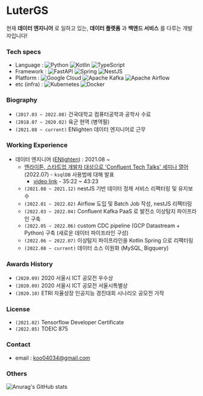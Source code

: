 # LuterGS

현재 **데이터 엔지니어** 로 일하고 있는, **데이터 플랫폼** 과 **백엔드 서비스** 를 다루는 개발자입니다!


### Tech specs
- Language : ![Python](https://img.shields.io/badge/python-3670A0?style=for-the-badge&logo=python&logoColor=ffdd54) ![Kotlin](https://img.shields.io/badge/kotlin-%230095D5.svg?style=for-the-badge&logo=kotlin&logoColor=white) ![TypeScript](https://img.shields.io/badge/typescript-%23007ACC.svg?style=for-the-badge&logo=typescript&logoColor=white)
- Framework : ![FastAPI](https://img.shields.io/badge/FastAPI-005571?style=for-the-badge&logo=fastapi) ![Spring](https://img.shields.io/badge/spring-%236DB33F.svg?style=for-the-badge&logo=spring&logoColor=white) ![NestJS](https://img.shields.io/badge/nestjs-%23E0234E.svg?style=for-the-badge&logo=nestjs&logoColor=white)
- Platform : ![Google Cloud](https://img.shields.io/badge/GoogleCloud-%234285F4.svg?style=for-the-badge&logo=google-cloud&logoColor=white) ![Apache Kafka](https://img.shields.io/badge/Apache%20Kafka-000?style=for-the-badge&logo=apachekafka) ![Apache Airflow](https://img.shields.io/badge/Apache%20Airflow-017CEE?style=for-the-badge&logo=Apache%20Airflow&logoColor=white)
- etc (infra) : ![Kubernetes](https://img.shields.io/badge/kubernetes-%23326ce5.svg?style=for-the-badge&logo=kubernetes&logoColor=white) ![Docker](https://img.shields.io/badge/docker-%230db7ed.svg?style=for-the-badge&logo=docker&logoColor=white)

### Biography
- `(2017.03 ~ 2022.08)` 건국대학교 컴퓨터공학과 공학사 수료
- `(2018.07 ~ 2020.02)` 육군 현역 (병역필)
- `(2021.08 ~ current)` ENlighten 데이터 엔지니어로 근무


### Working Experience
- 데이터 엔지니어 ([ENlighten](https://enlighten.kr/)) : 2021.08 ~
  - [엔라이튼, 스타트업 개발자 대상으로 'Confluent Tech Talks' 세미나 열어](https://www.electimes.com/news/articleView.html?idxno=306549) (2022.07) - `ksqlDB` 사용법에 대해 발표
    - [video link](https://videos.confluent.io/watch/pZb5yw5EKguZmYGe4MRsGe) - 35:22 ~ 43:23
  - `(2021.08 ~ 2021.12)` nestJS 기반 데이터 정제 서비스 리팩터링 및 유지보수
  - `(2022.01 ~ 2022.02)` Airflow 도입 및 Batch Job 작성, nestJS 리팩터링
  - `(2022.03 ~ 2022.04)` Confluent Kafka PaaS 로 발전소 이상탐지 파이프라인 구축
  - `(2022.05 ~ 2022.06)` custom CDC pipeline (GCP Datastream + Python) 구축 (새로운 데이터 파이프라인 구성)
  - `(2022.06 ~ 2022.07)` 이상탐지 파이프라인을 Kotlin Spring 으로 리팩터링
  - `(2022.08 ~ current)` 데이터 소스 이원화 (MySQL, Bigquery)

### Awards History
- `(2020.09)` 2020 서울시 ICT 공모전 우수상 
- `(2020.09)` 2020 서울시 ICT 공모전 서울시특별상
- `(2020.10)` ETRI 자율성장 인공지능 경진대회 시나리오 공모전 가작

### License
- `(2021.02)` Tensorflow Developer Certificate
- `(2022.05)` TOEIC 875

### Contact
- email : [koo04034@gmail.com](mailto:koo04034@gmail.com)

### Others
![Anurag's GitHub stats](https://github-readme-stats.vercel.app/api?username=LuterGS&count_private=true)
